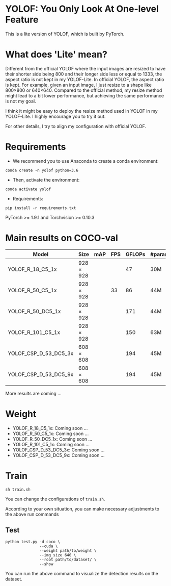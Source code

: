 # YOLOF: You Only Look At One-level Feature

This is a lite version of YOLOF, which is built by PyTorch.

# What does 'Lite' mean?
Different from the official YOLOF where the input images are resized to have their shorter side being 800 and their longer side less or equal to 1333, 
the aspect ratio is not kept in my YOLOF-Lite. In official YOLOF, the aspect ratio is kept. For example, given an input image, I just resize to a shape like 800×800 or 640×640.
Compared to the official method, my resize method might lead to a bit lower performance, but achieving the same performance is not my goal. 

I think it might be easy to deploy the resize method used in YOLOF in my YOLOF-Lite. I highly encourage you to try it out.

For other details, I try to align my configuration with official YOLOF.

# Requirements
- We recommend you to use Anaconda to create a conda environment:
```Shell
conda create -n yolof python=3.6
```

- Then, activate the environment:
```Shell
conda activate yolof
```

- Requirements:
```Shell
pip install -r requirements.txt 
```
PyTorch >= 1.9.1 and Torchvision >= 0.10.3

# Main results on COCO-val

| Model                                     |  Size       |   mAP   |  FPS  |  GFLOPs |  #params |
|-------------------------------------------|-------------|---------|-------|---------|----------|
| YOLOF_R_18_C5_1x                          |  928 × 928  |         |       |  47     |  30M     |
| YOLOF_R_50_C5_1x                          |  928 × 928  |         |   33  |  86     |  44M     |
| YOLOF_R_50_DC5_1x                         |  928 × 928  |         |       |  171    |  44M     |
| YOLOF_R_101_C5_1x                         |  928 × 928  |         |       |  150    |  63M     |
| YOLOF_CSP_D_53_DC5_3x                     |  608 × 608  |         |       |  194    |  45M     |
| YOLOF_CSP_D_53_DC5_9x                     |  608 × 608  |         |       |  194    |  45M     |

More results are coming ...

# Weight
- YOLOF_R_18_C5_1x: Coming soon ...
- YOLOF_R_50_C5_1x: Coming soon ...
- YOLOF_R_50_DC5_1x: Coming soon ...
- YOLOF_R_101_C5_1x: Coming soon ...
- YOLOF_CSP_D_53_DC5_3x: Coming soon ...
- YOLOF_CSP_D_53_DC5_9x: Coming soon ...


# Train
```Shell
sh train.sh
```

You can change the configurations of `train.sh`.

According to your own situation, you can make necessary adjustments to the above run commands

## Test
```Shell
python test.py -d coco \
               --cuda \
               --weight path/to/weight \
               --img_size 640 \
               --root path/to/dataset/ \
               --show
```

You can run the above command to visualize the detection results on the dataset.
